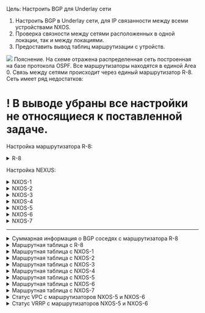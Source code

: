 Цель: Настроить BGP для Underlay сети


1. Настроить BGP в Underlay сети, для IP связанности между всеми устройствами NXOS.
2. Проверка связности между сетями расположенных в одной локации, так и между локациями.
3. Предоставить вывод таблиц маршрутизации с утройств.

![](img/L2VPN.png)
Пояснение. На схеме отражена распределенная сеть построенная на базе протокола OSPF. Все маршрутизаторы находятся в единой Area 0. Связь между сетями происходит через единый маршрутизатор R-8.
Сеть имеет ряд недостатков:

! В выводе убраны все настройки не относящиеся к поставленной задаче.
=======

Настройка маршрутизатора R-8:
<details>
<summary>R-8</summary>
<pre><code>

interface Loopback0
 ip address 1.1.1.255 255.255.255.255
!
interface Ethernet0/0
 ip address 10.10.10.0 255.255.255.254
!
interface Ethernet0/1
 ip address 10.10.10.2 255.255.255.254
!
interface Ethernet0/2
 ip address 10.10.10.4 255.255.255.254
!
interface Ethernet0/3
 no ip address
!
router ospf 1
 router-id 1.1.1.255
 passive-interface default
 no passive-interface Ethernet0/0
 no passive-interface Ethernet0/1
 no passive-interface Ethernet0/2
 network 1.1.1.255 0.0.0.0 area 0
 network 10.10.10.0 0.0.0.1 area 0
 network 10.10.10.2 0.0.0.1 area 0
 network 10.10.10.4 0.0.0.1 area 0
!
router bgp 64512
 bgp router-id 1.1.1.255
 bgp log-neighbor-changes
 bgp bestpath as-path multipath-relax
 network 1.1.1.255 mask 255.255.255.255
 neighbor 10.10.10.1 remote-as 64515
 neighbor 10.10.10.1 soft-reconfiguration inbound
 neighbor 10.10.10.3 remote-as 64516
 neighbor 10.10.10.3 soft-reconfiguration inbound
 neighbor 10.10.10.5 remote-as 64513
 neighbor 10.10.10.5 soft-reconfiguration inbound
 maximum-paths eibgp 4

</code></pre>
</details>

Настройка NEXUS:
<details>
<summary>NXOS-1</summary>
<pre><code>
SPINE-1# show run

feature ospf
feature bgp
feature interface-vlan
feature hsrp
feature lacp
feature vpc

interface Ethernet1/1
  no switchport
  ip address 10.10.10.1/31
  no shutdown

interface Ethernet1/2
  no switchport
  medium p2p
  ip address 10.1.4.0/31
  ip router ospf UNDERLAY area 0.0.0.0
  no shutdown

interface Ethernet1/3
  no switchport
  medium p2p
  ip address 10.1.5.0/31
  ip router ospf UNDERLAY area 0.0.0.0
  no shutdown

interface Ethernet1/4
  no switchport
  medium p2p
  ip address 10.1.6.0/31
  ip router ospf UNDERLAY area 0.0.0.0
  no shutdown

interface loopback0
  ip address 1.1.1.1/32
  ip router ospf UNDERLAY area 0.0.0.0
cli alias name wr copy running-config startup-config
line console
line vty
boot nxos bootflash:/nxos.9.2.2.bin
router ospf UNDERLAY
  router-id 1.1.1.1
  log-adjacency-changes detail
router bgp 64515
  router-id 1.1.1.1
  bestpath as-path multipath-relax
  log-neighbor-changes
  address-family ipv4 unicast
    network 1.1.1.1/32
    maximum-paths 4
  template peer LEAF
    address-family ipv4 unicast
      maximum-prefix 100
  neighbor 10.1.4.1
    inherit peer LEAF
    remote-as 64517
  neighbor 10.1.5.1
    inherit peer LEAF
    remote-as 64518
  neighbor 10.1.6.1
    inherit peer LEAF
    remote-as 64519
  neighbor 10.10.10.0
    remote-as 64512
    address-family ipv4 unicast
      maximum-prefix 200
</code></pre>
</details>

<details>
<summary>NXOS-2</summary>
<pre><code>
SPINE-2# show run

cfs eth distribute
feature ospf
feature bgp
feature interface-vlan
feature hsrp
feature lacp
feature vpc

route-map direct permit 10
  match source-protocol UNDERLAY

interface Ethernet1/1
  no switchport
  ip address 10.10.10.3/31
  no shutdown

interface Ethernet1/2
  no switchport
  medium p2p
  ip address 10.2.4.0/31
  ip router ospf UNDERLAY area 0.0.0.0
  no shutdown

interface Ethernet1/3
  no switchport
  medium p2p
  ip address 10.2.5.0/31
  ip router ospf UNDERLAY area 0.0.0.0
  no shutdown

interface Ethernet1/4
  no switchport
  medium p2p
  ip address 10.2.6.0/31
  ip router ospf UNDERLAY area 0.0.0.0
  no shutdown

interface loopback0
  ip address 1.1.1.2/32
  ip router ospf UNDERLAY area 0.0.0.0
cli alias name wr copy running-config startup-config
line console
line vty
boot nxos bootflash:/nxos.9.2.2.bin
router ospf UNDERLAY
  router-id 1.1.1.2
  log-adjacency-changes detail
router bgp 64516
  router-id 1.1.1.2
  bestpath as-path multipath-relax
  log-neighbor-changes
  address-family ipv4 unicast
    network 1.1.1.2/32
    maximum-paths 4
  template peer LEAF
    address-family ipv4 unicast
      maximum-prefix 100
  neighbor 10.2.4.1
    inherit peer LEAF
    remote-as 64517
  neighbor 10.2.5.1
    inherit peer LEAF
    remote-as 64518
  neighbor 10.2.6.1
    inherit peer LEAF
    remote-as 64519
  neighbor 10.10.10.2
    remote-as 64512
    address-family ipv4 unicast
      maximum-prefix 200

</code></pre>
</details>

<details>
<summary>NXOS-3</summary>
<pre><code>

feature ospf
feature bgp
feature interface-vlan
feature hsrp
feature lacp
feature vpc

route-map direct permit 1
  match source-protocol UNDERLAY

interface Ethernet1/1
  no switchport
  ip address 10.10.10.5/31
  no shutdown

interface Ethernet1/2
  no switchport
  medium p2p
  ip address 10.3.7.0/31
  ip router ospf UNDERLAY area 0.0.0.3
  no shutdown

interface loopback0
  ip address 1.1.1.3/32
  ip router ospf UNDERLAY area 0.0.0.0
cli alias name wr copy running-config startup-config
line console
line vty
boot nxos bootflash:/nxos.9.2.2.bin
router ospf UNDERLAY
  router-id 1.1.1.3
  log-adjacency-changes detail
router bgp 64513
  router-id 1.1.1.3
  bestpath as-path multipath-relax
  log-neighbor-changes
  address-family ipv4 unicast
    network 1.1.1.3/32
    redistribute direct route-map direct
    maximum-paths 4
  neighbor 10.3.7.1
    remote-as 64514
    address-family ipv4 unicast
      maximum-prefix 100
  neighbor 10.10.10.4
    remote-as 64512
    address-family ipv4 unicast
      maximum-prefix 200
</code></pre>
</details>

<details>
<summary>NXOS-4</summary>
<pre><code>
LEAF-4#  show run

cfs eth distribute
feature ospf
feature bgp
feature interface-vlan
feature hsrp
feature lacp
feature vpc


ip prefix-list redistribute_list seq 5 permit 10.0.0.0/30
route-map OSPF-redistribute permit 10
  match ip address prefix-list redistribute_list
route-map direct permit 10
  match source-protocol direct
vrf context management

interface Ethernet1/1
  no switchport
  medium p2p
  ip address 10.1.4.1/31
  ip router ospf UNDERLAY area 0.0.0.0
  no shutdown

interface Ethernet1/2
  no switchport
  ip address 10.0.0.1/30
  no shutdown

interface Ethernet1/3
  no switchport
  medium p2p
  ip address 10.2.4.1/31
  ip router ospf UNDERLAY area 0.0.0.0
  no shutdown

interface loopback0
  ip address 1.1.1.4/32
  ip router ospf UNDERLAY area 0.0.0.0
cli alias name wr copy running-config startup-config
line console
line vty
boot nxos bootflash:/nxos.9.2.2.bin
router ospf UNDERLAY
  router-id 1.1.1.4
  redistribute direct route-map OSPF-redistribute
  log-adjacency-changes detail
router bgp 64517
  router-id 1.1.1.4
  bestpath as-path multipath-relax
  log-neighbor-changes
  address-family ipv4 unicast
    network 1.1.1.4/32
    redistribute direct route-map direct
    maximum-paths 4
  template peer SPINE
    address-family ipv4 unicast
      maximum-prefix 100
  neighbor 10.1.4.0
    inherit peer SPINE
    remote-as 64515
  neighbor 10.2.4.0
    inherit peer SPINE
    remote-as 64516

</code></pre>
</details>

<details>
<summary>NXOS-5</summary>
<pre><code>
LEAF-5#  show run

feature vrrp
cfs eth distribute
feature ospf
feature bgp
feature interface-vlan
feature hsrp
feature lacp
feature vpc


vlan 1-2
vlan 2
  name Client-Vlan2

ip prefix-list redistribute_list seq 5 permit 10.0.1.0/24
route-map OSPF-redistribute permit 10
  match ip address prefix-list redistribute_list
route-map direct permit 10
  match source-protocol direct
vrf context VPC
vrf context management
vpc domain 1
  role priority 100
  peer-keepalive destination 10.200.100.2 source 10.200.100.1 vrf VPC

interface Vlan2
  no shutdown
  ip address 10.0.1.254/24
  vrrp 2
    priority 1
    address 10.0.1.1
    no shutdown

interface port-channel1
  description *** VPC PEERLINK ***
  switchport mode trunk
  spanning-tree port type network
  vpc peer-link

interface port-channel2
  switchport access vlan 2
  vpc 1

interface Ethernet1/1
  no switchport
  medium p2p
  ip address 10.2.5.1/31
  ip router ospf UNDERLAY area 0.0.0.0
  no shutdown

interface Ethernet1/2
  switchport access vlan 2
  channel-group 2 mode active

interface Ethernet1/3
  no switchport
  medium p2p
  ip address 10.1.5.1/31
  ip router ospf UNDERLAY area 0.0.0.0
  no shutdown

interface Ethernet1/4
  description *** VPC KEEPALIVE LINK ***
  no switchport
  vrf member VPC
  ip address 10.200.100.1/24
  no shutdown

interface Ethernet1/5
  switchport mode trunk
  channel-group 1 mode active

interface Ethernet1/6
  switchport mode trunk
  channel-group 1 mode active

interface loopback0
  ip address 1.1.1.5/32
  ip router ospf UNDERLAY area 0.0.0.0
cli alias name wr copy running-config startup-config
line console
line vty
boot nxos bootflash:/nxos.9.2.2.bin
router ospf UNDERLAY
  router-id 1.1.1.5
  redistribute direct route-map OSPF-redistribute
  log-adjacency-changes detail
router bgp 64518
  router-id 1.1.1.5
  bestpath as-path multipath-relax
  log-neighbor-changes
  address-family ipv4 unicast
    network 1.1.1.5/32
    redistribute direct route-map direct
    maximum-paths 4
  template peer SPINE
    address-family ipv4 unicast
      maximum-prefix 100
  neighbor 10.1.5.0
    inherit peer SPINE
    remote-as 64515
  neighbor 10.2.5.0
    inherit peer SPINE
    remote-as 64516

</code></pre>
</details>

<details>
<summary>NXOS-6</summary>
<pre><code>
LEAF-6#   show run

feature vrrp
cfs eth distribute
feature ospf
feature bgp
feature interface-vlan
feature hsrp
feature lacp
feature vpc


vlan 1-2
vlan 2
  name Client-Vlan2

ip prefix-list redistribute_list seq 5 permit 10.0.1.0/24
route-map OSPF-redistribute permit 10
  match ip address prefix-list redistribute_list
route-map direct permit 10
  match source-protocol direct
vrf context VPC
vrf context management
vpc domain 1
  role priority 1
  peer-keepalive destination 10.200.100.1 source 10.200.100.2 vrf VPC

interface Vlan2
  no shutdown
  ip address 10.0.1.253/24
  vrrp 2
    priority 2
    address 10.0.1.1
    no shutdown

interface port-channel1
  description *** VPC PEERLINK ***
  switchport mode trunk
  spanning-tree port type network
  vpc peer-link

interface port-channel2
  switchport access vlan 2
  vpc 1

interface Ethernet1/1
  no switchport
  medium p2p
  ip address 10.2.6.1/31
  ip router ospf UNDERLAY area 0.0.0.0
  no shutdown

interface Ethernet1/2
  switchport access vlan 2
  channel-group 2 mode active

interface Ethernet1/3
  no switchport
  medium p2p
  ip address 10.1.6.1/31
  ip router ospf UNDERLAY area 0.0.0.0
  no shutdown

interface Ethernet1/4
  description *** VPC KEEPALIVE LINK ***
  no switchport
  vrf member VPC
  ip address 10.200.100.2/24
  no shutdown

interface Ethernet1/5
  switchport mode trunk
  channel-group 1 mode active

interface Ethernet1/6
  switchport mode trunk
  channel-group 1 mode active

interface loopback0
  ip address 1.1.1.6/32
  ip router ospf UNDERLAY area 0.0.0.0
cli alias name wr copy running-config startup-config
line console
line vty
boot nxos bootflash:/nxos.9.2.2.bin
router ospf UNDERLAY
  router-id 1.1.1.6
  redistribute direct route-map OSPF-redistribute
  log-adjacency-changes detail
router bgp 64519
  router-id 1.1.1.6
  bestpath as-path multipath-relax
  log-neighbor-changes
  address-family ipv4 unicast
    network 1.1.1.6/32
    redistribute direct route-map direct
    maximum-paths 4
  template peer SPINE
    address-family ipv4 unicast
      maximum-prefix 100
  neighbor 10.1.6.0
    inherit peer SPINE
    remote-as 64515
  neighbor 10.2.6.0
    inherit peer SPINE
    remote-as 64516

</code></pre>
</details>

<details>
<summary>NXOS-7</summary>
<pre><code>
LEAF-7# show run

cfs eth distribute
feature ospf
feature bgp
feature interface-vlan
feature hsrp
feature lacp
feature vpc

ip prefix-list redistribute_list seq 5 permit 10.0.2.0/30
route-map OSPF-redistribute permit 10
  match ip address prefix-list redistribute_list
route-map direct permit 10
  match source-protocol direct
vrf context management

interface Ethernet1/1
  no switchport
  medium p2p
  ip address 10.3.7.1/31
  ip router ospf UNDERLAY area 0.0.0.3
  no shutdown

interface Ethernet1/2
  no switchport
  ip address 10.0.2.1/30
  no shutdown

interface loopback0
  ip address 1.1.1.7/32
  ip router ospf UNDERLAY area 0.0.0.3
cli alias name wr copy running-config startup-config
line console
line vty
boot nxos bootflash:/nxos.9.2.2.bin
router ospf UNDERLAY
  router-id 1.1.1.7
  redistribute direct route-map OSPF-redistribute
  log-adjacency-changes detail
router bgp 64514
  router-id 1.1.1.7
  log-neighbor-changes
  address-family ipv4 unicast
    network 1.1.1.7/32
    redistribute direct route-map direct
    maximum-paths 2
  neighbor 10.3.7.0
    remote-as 64513
    address-family ipv4 unicast
      maximum-prefix 100

</code></pre>
</details>

-----------------------------------------------------------------
<details>
<summary>Суммарная информация о BGP соседях с маршрутизатора R-8</summary>
<pre><code>

R-8#show ip bgp summary
Neighbor        V           AS MsgRcvd MsgSent   TblVer  InQ OutQ Up/Down  State/PfxRcd
10.10.10.1      4        64515      19      24       20    0    0 00:07:25       13
10.10.10.3      4        64516      19      24       20    0    0 00:07:24       13
10.10.10.5      4        64513      15      24       20    0    0 00:07:23        5

</code></pre>
</details>

<details>
<summary>Маршрутная таблица с R-8</summary>
<pre><code>
1.0.0.0/32 is subnetted, 8 subnets
B        1.1.1.1 [20/0] via 10.10.10.1, 00:08:54
B        1.1.1.2 [20/0] via 10.10.10.3, 00:08:54
B        1.1.1.3 [20/0] via 10.10.10.5, 00:08:54
B        1.1.1.4 [20/0] via 10.10.10.3, 00:08:54
           [20/0] via 10.10.10.1, 00:08:54
B        1.1.1.5 [20/0] via 10.10.10.3, 00:08:54
           [20/0] via 10.10.10.1, 00:08:54
B        1.1.1.6 [20/0] via 10.10.10.3, 00:08:54
           [20/0] via 10.10.10.1, 00:08:54
B        1.1.1.7 [20/0] via 10.10.10.5, 00:08:54
C        1.1.1.255 is directly connected, Loopback0
10.0.0.0/8 is variably subnetted, 16 subnets, 4 masks
B        10.0.0.0/30 [20/0] via 10.10.10.3, 00:08:54
               [20/0] via 10.10.10.1, 00:08:54
B        10.0.1.0/24 [20/0] via 10.10.10.3, 00:08:54
               [20/0] via 10.10.10.1, 00:08:54
B        10.0.2.0/30 [20/0] via 10.10.10.5, 00:08:54
B        10.1.4.0/31 [20/0] via 10.10.10.3, 00:08:54
               [20/0] via 10.10.10.1, 00:08:54
B        10.1.5.0/31 [20/0] via 10.10.10.3, 00:08:54
               [20/0] via 10.10.10.1, 00:08:54
B        10.1.6.0/31 [20/0] via 10.10.10.3, 00:08:54
               [20/0] via 10.10.10.1, 00:08:54
B        10.2.4.0/31 [20/0] via 10.10.10.3, 00:08:54
               [20/0] via 10.10.10.1, 00:08:54
B        10.2.5.0/31 [20/0] via 10.10.10.3, 00:08:54
               [20/0] via 10.10.10.1, 00:08:54
B        10.2.6.0/31 [20/0] via 10.10.10.3, 00:08:54
               [20/0] via 10.10.10.1, 00:08:54
B        10.3.7.0/31 [20/0] via 10.10.10.5, 00:08:54
C        10.10.10.0/31 is directly connected, Ethernet0/0
L        10.10.10.0/32 is directly connected, Ethernet0/0
C        10.10.10.2/31 is directly connected, Ethernet0/1
L        10.10.10.2/32 is directly connected, Ethernet0/1
C        10.10.10.4/31 is directly connected, Ethernet0/2
L        10.10.10.4/32 is directly connected, Ethernet0/2

</code></pre>
</details>

<details>
<summary>Маршрутная таблица с NXOS-1</summary>
<pre><code>
1.1.1.1/32, ubest/mbest: 2/0, attached
    *via 1.1.1.1, Lo0, [0/0], 02:29:51, local
    *via 1.1.1.1, Lo0, [0/0], 02:29:50, direct
1.1.1.2/32, ubest/mbest: 4/0
    *via 10.1.4.1, [20/0], 00:19:59, bgp-64515, external, tag 64517
    *via 10.1.5.1, [20/0], 00:19:59, bgp-64515, external, tag 64518
    *via 10.1.6.1, [20/0], 00:19:59, bgp-64515, external, tag 64519
    *via 10.10.10.0, [20/0], 00:19:59, bgp-64515, external, tag 64512
1.1.1.3/32, ubest/mbest: 1/0
    *via 10.10.10.0, [20/0], 00:19:59, bgp-64515, external, tag 64512
1.1.1.4/32, ubest/mbest: 1/0
    *via 10.1.4.1, [20/0], 00:45:21, bgp-64515, external, tag 64517
1.1.1.5/32, ubest/mbest: 1/0
    *via 10.1.5.1, [20/0], 00:45:21, bgp-64515, external, tag 64518
1.1.1.6/32, ubest/mbest: 1/0
    *via 10.1.6.1, [20/0], 00:45:21, bgp-64515, external, tag 64519
1.1.1.7/32, ubest/mbest: 1/0
    *via 10.10.10.0, [20/0], 00:19:59, bgp-64515, external, tag 64512
1.1.1.255/32, ubest/mbest: 1/0
    *via 10.10.10.0, [20/0], 00:19:32, bgp-64515, external, tag 64512
10.0.0.0/30, ubest/mbest: 1/0
    *via 10.1.4.1, [20/0], 00:45:21, bgp-64515, external, tag 64517
10.0.1.0/24, ubest/mbest: 2/0
    *via 10.1.5.1, [20/0], 00:45:21, bgp-64515, external, tag 64518
    *via 10.1.6.1, [20/0], 00:45:21, bgp-64515, external, tag 64519
10.0.2.0/30, ubest/mbest: 1/0
    *via 10.10.10.0, [20/0], 00:19:59, bgp-64515, external, tag 64512
10.1.4.0/31, ubest/mbest: 1/0, attached
    *via 10.1.4.0, Eth1/2, [0/0], 02:28:31, direct
10.1.4.0/32, ubest/mbest: 1/0, attached
    *via 10.1.4.0, Eth1/2, [0/0], 02:28:31, local
10.1.5.0/31, ubest/mbest: 1/0, attached
    *via 10.1.5.0, Eth1/3, [0/0], 02:28:30, direct
10.1.5.0/32, ubest/mbest: 1/0, attached
    *via 10.1.5.0, Eth1/3, [0/0], 02:28:30, local
10.1.6.0/31, ubest/mbest: 1/0, attached
    *via 10.1.6.0, Eth1/4, [0/0], 02:28:30, direct
10.1.6.0/32, ubest/mbest: 1/0, attached
    *via 10.1.6.0, Eth1/4, [0/0], 02:28:30, local
10.2.4.0/31, ubest/mbest: 1/0
    *via 10.1.4.1, [20/0], 00:45:21, bgp-64515, external, tag 64517
10.2.5.0/31, ubest/mbest: 1/0
    *via 10.1.5.1, [20/0], 00:45:21, bgp-64515, external, tag 64518
10.2.6.0/31, ubest/mbest: 1/0
    *via 10.1.6.1, [20/0], 00:45:21, bgp-64515, external, tag 64519
10.3.7.0/31, ubest/mbest: 1/0
    *via 10.10.10.0, [20/0], 00:19:59, bgp-64515, external, tag 64512
10.10.10.0/31, ubest/mbest: 1/0, attached
    *via 10.10.10.1, Eth1/1, [0/0], 02:28:31, direct
10.10.10.1/32, ubest/mbest: 1/0, attached
    *via 10.10.10.1, Eth1/1, [0/0], 02:28:31, local
10.10.10.4/31, ubest/mbest: 1/0
    *via 10.10.10.0, [20/0], 00:19:59, bgp-64515, external, tag 64512
</code></pre>
</details>

<details>
<summary>Маршрутная таблица с NXOS-2</summary>
<pre><code>
1.1.1.1/32, ubest/mbest: 4/0
    *via 10.2.4.1, [20/0], 00:22:10, bgp-64516, external, tag 64517
    *via 10.2.5.1, [20/0], 00:22:10, bgp-64516, external, tag 64518
    *via 10.2.6.1, [20/0], 00:22:10, bgp-64516, external, tag 64519
    *via 10.10.10.2, [20/0], 00:22:10, bgp-64516, external, tag 64512
1.1.1.2/32, ubest/mbest: 2/0, attached
    *via 1.1.1.2, Lo0, [0/0], 02:32:11, local
    *via 1.1.1.2, Lo0, [0/0], 02:32:11, direct
1.1.1.3/32, ubest/mbest: 1/0
    *via 10.10.10.2, [20/0], 00:22:10, bgp-64516, external, tag 64512
1.1.1.4/32, ubest/mbest: 1/0
    *via 10.2.4.1, [20/0], 00:36:58, bgp-64516, external, tag 64517
1.1.1.5/32, ubest/mbest: 1/0
    *via 10.2.5.1, [20/0], 00:36:58, bgp-64516, external, tag 64518
1.1.1.6/32, ubest/mbest: 1/0
    *via 10.2.6.1, [20/0], 00:36:58, bgp-64516, external, tag 64519
1.1.1.7/32, ubest/mbest: 1/0
    *via 10.10.10.2, [20/0], 00:22:10, bgp-64516, external, tag 64512
1.1.1.255/32, ubest/mbest: 1/0
    *via 10.10.10.2, [20/0], 00:21:44, bgp-64516, external, tag 64512
10.0.0.0/30, ubest/mbest: 1/0
    *via 10.2.4.1, [20/0], 00:36:58, bgp-64516, external, tag 64517
10.0.1.0/24, ubest/mbest: 2/0
    *via 10.2.5.1, [20/0], 00:36:58, bgp-64516, external, tag 64518
    *via 10.2.6.1, [20/0], 00:36:58, bgp-64516, external, tag 64519
10.0.2.0/30, ubest/mbest: 1/0
    *via 10.10.10.2, [20/0], 00:22:10, bgp-64516, external, tag 64512
10.1.4.0/31, ubest/mbest: 1/0
    *via 10.2.4.1, [20/0], 00:36:58, bgp-64516, external, tag 64517
10.1.5.0/31, ubest/mbest: 1/0
    *via 10.2.5.1, [20/0], 00:36:58, bgp-64516, external, tag 64518
10.1.6.0/31, ubest/mbest: 1/0
    *via 10.2.6.1, [20/0], 00:36:58, bgp-64516, external, tag 64519
10.2.4.0/31, ubest/mbest: 1/0, attached
    *via 10.2.4.0, Eth1/2, [0/0], 02:30:39, direct
10.2.4.0/32, ubest/mbest: 1/0, attached
    *via 10.2.4.0, Eth1/2, [0/0], 02:30:39, local
10.2.5.0/31, ubest/mbest: 1/0, attached
    *via 10.2.5.0, Eth1/3, [0/0], 02:30:39, direct
10.2.5.0/32, ubest/mbest: 1/0, attached
    *via 10.2.5.0, Eth1/3, [0/0], 02:30:39, local
10.2.6.0/31, ubest/mbest: 1/0, attached
    *via 10.2.6.0, Eth1/4, [0/0], 02:30:39, direct
10.2.6.0/32, ubest/mbest: 1/0, attached
    *via 10.2.6.0, Eth1/4, [0/0], 02:30:39, local
10.3.7.0/31, ubest/mbest: 1/0
    *via 10.10.10.2, [20/0], 00:22:10, bgp-64516, external, tag 64512
10.10.10.2/31, ubest/mbest: 1/0, attached
    *via 10.10.10.3, Eth1/1, [0/0], 02:30:40, direct
10.10.10.3/32, ubest/mbest: 1/0, attached
    *via 10.10.10.3, Eth1/1, [0/0], 02:30:40, local
10.10.10.4/31, ubest/mbest: 1/0
    *via 10.10.10.2, [20/0], 00:22:10, bgp-64516, external, tag 64512
</code></pre>
</details>

<details>
<summary>Маршрутная таблица с NXOS-3</summary>
<pre><code>
1.1.1.1/32, ubest/mbest: 1/0
    *via 10.10.10.4, [20/0], 00:25:44, bgp-64513, external, tag 64512
1.1.1.2/32, ubest/mbest: 1/0
    *via 10.10.10.4, [20/0], 00:25:44, bgp-64513, external, tag 64512
1.1.1.3/32, ubest/mbest: 2/0, attached
    *via 1.1.1.3, Lo0, [0/0], 02:35:35, local
    *via 1.1.1.3, Lo0, [0/0], 02:35:34, direct
1.1.1.4/32, ubest/mbest: 1/0
    *via 10.10.10.4, [20/0], 00:25:44, bgp-64513, external, tag 64512
1.1.1.5/32, ubest/mbest: 1/0
    *via 10.10.10.4, [20/0], 00:25:44, bgp-64513, external, tag 64512
1.1.1.6/32, ubest/mbest: 1/0
    *via 10.10.10.4, [20/0], 00:25:44, bgp-64513, external, tag 64512
1.1.1.7/32, ubest/mbest: 1/0
    *via 10.3.7.1, [20/0], 00:39:06, bgp-64513, external, tag 64514
1.1.1.255/32, ubest/mbest: 1/0
    *via 10.10.10.4, [20/0], 00:25:13, bgp-64513, external, tag 64512
10.0.0.0/30, ubest/mbest: 1/0
    *via 10.10.10.4, [20/0], 00:25:44, bgp-64513, external, tag 64512
10.0.1.0/24, ubest/mbest: 1/0
    *via 10.10.10.4, [20/0], 00:25:44, bgp-64513, external, tag 64512
10.0.2.0/30, ubest/mbest: 1/0
    *via 10.3.7.1, [20/0], 00:39:06, bgp-64513, external, tag 64514
10.1.4.0/31, ubest/mbest: 1/0
    *via 10.10.10.4, [20/0], 00:25:44, bgp-64513, external, tag 64512
10.1.5.0/31, ubest/mbest: 1/0
    *via 10.10.10.4, [20/0], 00:25:44, bgp-64513, external, tag 64512
10.1.6.0/31, ubest/mbest: 1/0
    *via 10.10.10.4, [20/0], 00:25:44, bgp-64513, external, tag 64512
10.2.4.0/31, ubest/mbest: 1/0
    *via 10.10.10.4, [20/0], 00:25:44, bgp-64513, external, tag 64512
10.2.5.0/31, ubest/mbest: 1/0
    *via 10.10.10.4, [20/0], 00:25:44, bgp-64513, external, tag 64512
10.2.6.0/31, ubest/mbest: 1/0
    *via 10.10.10.4, [20/0], 00:25:44, bgp-64513, external, tag 64512
10.3.7.0/31, ubest/mbest: 1/0, attached
    *via 10.3.7.0, Eth1/2, [0/0], 02:33:55, direct
10.3.7.0/32, ubest/mbest: 1/0, attached
    *via 10.3.7.0, Eth1/2, [0/0], 02:33:55, local
10.10.10.4/31, ubest/mbest: 1/0, attached
    *via 10.10.10.5, Eth1/1, [0/0], 02:33:55, direct
10.10.10.5/32, ubest/mbest: 1/0, attached
    *via 10.10.10.5, Eth1/1, [0/0], 02:33:55, local
</code></pre>
</details>

<details>
<summary>Маршрутная таблица с NXOS-4</summary>
<pre><code>
1.1.1.1/32, ubest/mbest: 1/0
    *via 10.1.4.0, [20/0], 00:39:01, bgp-64517, external, tag 64515
1.1.1.2/32, ubest/mbest: 1/0
    *via 10.2.4.0, [20/0], 00:39:01, bgp-64517, external, tag 64516
1.1.1.3/32, ubest/mbest: 2/0
    *via 10.1.4.0, [20/0], 00:26:41, bgp-64517, external, tag 64515
    *via 10.2.4.0, [20/0], 00:26:41, bgp-64517, external, tag 64516
1.1.1.4/32, ubest/mbest: 2/0, attached
    *via 1.1.1.4, Lo0, [0/0], 02:37:06, local
    *via 1.1.1.4, Lo0, [0/0], 02:37:06, direct
1.1.1.5/32, ubest/mbest: 2/0
    *via 10.1.4.0, [20/0], 00:39:01, bgp-64517, external, tag 64515
    *via 10.2.4.0, [20/0], 00:39:01, bgp-64517, external, tag 64516
1.1.1.6/32, ubest/mbest: 2/0
    *via 10.1.4.0, [20/0], 00:39:01, bgp-64517, external, tag 64515
    *via 10.2.4.0, [20/0], 00:39:01, bgp-64517, external, tag 64516
1.1.1.7/32, ubest/mbest: 2/0
    *via 10.1.4.0, [20/0], 00:26:41, bgp-64517, external, tag 64515
    *via 10.2.4.0, [20/0], 00:26:41, bgp-64517, external, tag 64516
1.1.1.255/32, ubest/mbest: 2/0
    *via 10.1.4.0, [20/0], 00:26:10, bgp-64517, external, tag 64515
    *via 10.2.4.0, [20/0], 00:26:10, bgp-64517, external, tag 64516
10.0.0.0/30, ubest/mbest: 1/0, attached
    *via 10.0.0.1, Eth1/2, [0/0], 02:35:37, direct
10.0.0.1/32, ubest/mbest: 1/0, attached
    *via 10.0.0.1, Eth1/2, [0/0], 02:35:37, local
10.0.1.0/24, ubest/mbest: 2/0
    *via 10.1.4.0, [20/0], 00:39:01, bgp-64517, external, tag 64515
    *via 10.2.4.0, [20/0], 00:39:01, bgp-64517, external, tag 64516
10.0.2.0/30, ubest/mbest: 2/0
    *via 10.1.4.0, [20/0], 00:26:41, bgp-64517, external, tag 64515
    *via 10.2.4.0, [20/0], 00:26:41, bgp-64517, external, tag 64516
10.1.4.0/31, ubest/mbest: 1/0, attached
    *via 10.1.4.1, Eth1/1, [0/0], 02:35:37, direct
10.1.4.1/32, ubest/mbest: 1/0, attached
    *via 10.1.4.1, Eth1/1, [0/0], 02:35:38, local
10.1.5.0/31, ubest/mbest: 2/0
    *via 10.1.4.0, [20/0], 00:39:01, bgp-64517, external, tag 64515
    *via 10.2.4.0, [20/0], 00:39:01, bgp-64517, external, tag 64516
10.1.6.0/31, ubest/mbest: 2/0
    *via 10.1.4.0, [20/0], 00:39:01, bgp-64517, external, tag 64515
    *via 10.2.4.0, [20/0], 00:39:01, bgp-64517, external, tag 64516
10.2.4.0/31, ubest/mbest: 1/0, attached
    *via 10.2.4.1, Eth1/3, [0/0], 02:35:37, direct
10.2.4.1/32, ubest/mbest: 1/0, attached
    *via 10.2.4.1, Eth1/3, [0/0], 02:35:37, local
10.2.5.0/31, ubest/mbest: 2/0
    *via 10.1.4.0, [20/0], 00:39:01, bgp-64517, external, tag 64515
    *via 10.2.4.0, [20/0], 00:39:01, bgp-64517, external, tag 64516
10.2.6.0/31, ubest/mbest: 2/0
    *via 10.1.4.0, [20/0], 00:39:01, bgp-64517, external, tag 64515
    *via 10.2.4.0, [20/0], 00:39:01, bgp-64517, external, tag 64516
10.3.7.0/31, ubest/mbest: 2/0
    *via 10.1.4.0, [20/0], 00:26:41, bgp-64517, external, tag 64515
    *via 10.2.4.0, [20/0], 00:26:41, bgp-64517, external, tag 64516
10.10.10.4/31, ubest/mbest: 2/0
    *via 10.1.4.0, [20/0], 00:26:41, bgp-64517, external, tag 64515
    *via 10.2.4.0, [20/0], 00:26:41, bgp-64517, external, tag 64516
</code></pre>
</details>

<details>
<summary>Маршрутная таблица с NXOS-5</summary>
<pre><code>
1.1.1.1/32, ubest/mbest: 1/0
    *via 10.1.5.0, [20/0], 00:51:44, bgp-64518, external, tag 64515
1.1.1.2/32, ubest/mbest: 1/0
    *via 10.2.5.0, [20/0], 00:51:44, bgp-64518, external, tag 64516
1.1.1.3/32, ubest/mbest: 2/0
    *via 10.1.5.0, [20/0], 00:40:27, bgp-64518, external, tag 64515
    *via 10.2.5.0, [20/0], 00:40:27, bgp-64518, external, tag 64516
1.1.1.4/32, ubest/mbest: 2/0
    *via 10.1.5.0, [20/0], 00:51:44, bgp-64518, external, tag 64515
    *via 10.2.5.0, [20/0], 00:51:44, bgp-64518, external, tag 64516
1.1.1.5/32, ubest/mbest: 2/0, attached
    *via 1.1.1.5, Lo0, [0/0], 02:48:18, local
    *via 1.1.1.5, Lo0, [0/0], 02:48:18, direct
1.1.1.6/32, ubest/mbest: 2/0
    *via 10.1.5.0, [20/0], 00:51:44, bgp-64518, external, tag 64515
    *via 10.2.5.0, [20/0], 00:51:44, bgp-64518, external, tag 64516
1.1.1.7/32, ubest/mbest: 2/0
    *via 10.1.5.0, [20/0], 00:40:27, bgp-64518, external, tag 64515
    *via 10.2.5.0, [20/0], 00:40:27, bgp-64518, external, tag 64516
1.1.1.255/32, ubest/mbest: 2/0
    *via 10.1.5.0, [20/0], 00:39:57, bgp-64518, external, tag 64515
    *via 10.2.5.0, [20/0], 00:39:57, bgp-64518, external, tag 64516
10.0.0.0/30, ubest/mbest: 2/0
    *via 10.1.5.0, [20/0], 00:51:44, bgp-64518, external, tag 64515
    *via 10.2.5.0, [20/0], 00:51:44, bgp-64518, external, tag 64516
10.0.1.0/24, ubest/mbest: 1/0, attached
    *via 10.0.1.254, Vlan2, [0/0], 01:18:25, direct
10.0.1.1/32, ubest/mbest: 1/0, attached
    *via 10.0.1.1, Vlan2, [0/0], 01:18:25, vrrp_engine
10.0.1.254/32, ubest/mbest: 1/0, attached
    *via 10.0.1.254, Vlan2, [0/0], 01:18:25, local
10.0.2.0/30, ubest/mbest: 2/0
    *via 10.1.5.0, [20/0], 00:40:27, bgp-64518, external, tag 64515
    *via 10.2.5.0, [20/0], 00:40:27, bgp-64518, external, tag 64516
10.1.4.0/31, ubest/mbest: 2/0
    *via 10.1.5.0, [20/0], 00:51:44, bgp-64518, external, tag 64515
    *via 10.2.5.0, [20/0], 00:51:44, bgp-64518, external, tag 64516
10.1.5.0/31, ubest/mbest: 1/0, attached
    *via 10.1.5.1, Eth1/3, [0/0], 02:47:14, direct
10.1.5.1/32, ubest/mbest: 1/0, attached
    *via 10.1.5.1, Eth1/3, [0/0], 02:47:14, local
10.1.6.0/31, ubest/mbest: 2/0
    *via 10.1.5.0, [20/0], 00:51:44, bgp-64518, external, tag 64515
    *via 10.2.5.0, [20/0], 00:51:44, bgp-64518, external, tag 64516
10.2.4.0/31, ubest/mbest: 2/0
    *via 10.1.5.0, [20/0], 00:51:44, bgp-64518, external, tag 64515
    *via 10.2.5.0, [20/0], 00:51:44, bgp-64518, external, tag 64516
10.2.5.0/31, ubest/mbest: 1/0, attached
    *via 10.2.5.1, Eth1/1, [0/0], 02:47:14, direct
10.2.5.1/32, ubest/mbest: 1/0, attached
    *via 10.2.5.1, Eth1/1, [0/0], 02:47:14, local
10.2.6.0/31, ubest/mbest: 2/0
    *via 10.1.5.0, [20/0], 00:51:44, bgp-64518, external, tag 64515
    *via 10.2.5.0, [20/0], 00:51:44, bgp-64518, external, tag 64516
10.3.7.0/31, ubest/mbest: 2/0
    *via 10.1.5.0, [20/0], 00:40:27, bgp-64518, external, tag 64515
    *via 10.2.5.0, [20/0], 00:40:27, bgp-64518, external, tag 64516
10.10.10.4/31, ubest/mbest: 2/0
    *via 10.1.5.0, [20/0], 00:40:27, bgp-64518, external, tag 64515
    *via 10.2.5.0, [20/0], 00:40:27, bgp-64518, external, tag 64516

</code></pre>
</details>

<details>
<summary>Маршрутная таблица с NXOS-6</summary>
<pre><code>
1.1.1.1/32, ubest/mbest: 1/0
    *via 10.1.6.0, [20/0], 01:04:22, bgp-64519, external, tag 64515
1.1.1.2/32, ubest/mbest: 1/0
    *via 10.2.6.0, [20/0], 01:04:22, bgp-64519, external, tag 64516
1.1.1.3/32, ubest/mbest: 2/0
    *via 10.1.6.0, [20/0], 00:53:54, bgp-64519, external, tag 64515
    *via 10.2.6.0, [20/0], 00:53:54, bgp-64519, external, tag 64516
1.1.1.4/32, ubest/mbest: 2/0
    *via 10.1.6.0, [20/0], 01:04:22, bgp-64519, external, tag 64515
    *via 10.2.6.0, [20/0], 01:04:22, bgp-64519, external, tag 64516
1.1.1.5/32, ubest/mbest: 2/0
    *via 10.1.6.0, [20/0], 01:04:22, bgp-64519, external, tag 64515
    *via 10.2.6.0, [20/0], 01:04:22, bgp-64519, external, tag 64516
1.1.1.6/32, ubest/mbest: 2/0, attached
    *via 1.1.1.6, Lo0, [0/0], 03:04:11, local
    *via 1.1.1.6, Lo0, [0/0], 03:04:11, direct
1.1.1.7/32, ubest/mbest: 2/0
    *via 10.1.6.0, [20/0], 00:53:54, bgp-64519, external, tag 64515
    *via 10.2.6.0, [20/0], 00:53:54, bgp-64519, external, tag 64516
1.1.1.255/32, ubest/mbest: 2/0
    *via 10.1.6.0, [20/0], 00:53:23, bgp-64519, external, tag 64515
    *via 10.2.6.0, [20/0], 00:53:23, bgp-64519, external, tag 64516
10.0.0.0/30, ubest/mbest: 2/0
    *via 10.1.6.0, [20/0], 01:04:22, bgp-64519, external, tag 64515
    *via 10.2.6.0, [20/0], 01:04:22, bgp-64519, external, tag 64516
10.0.1.0/24, ubest/mbest: 1/0, attached
    *via 10.0.1.253, Vlan2, [0/0], 01:31:52, direct
10.0.1.1/32, ubest/mbest: 1/0, attached
    *via 10.0.1.1, Vlan2, [0/0], 01:31:48, vrrp_engine
10.0.1.253/32, ubest/mbest: 1/0, attached
    *via 10.0.1.253, Vlan2, [0/0], 01:31:52, local
10.0.2.0/30, ubest/mbest: 2/0
    *via 10.1.6.0, [20/0], 00:53:54, bgp-64519, external, tag 64515
    *via 10.2.6.0, [20/0], 00:53:54, bgp-64519, external, tag 64516
10.1.4.0/31, ubest/mbest: 2/0
    *via 10.1.6.0, [20/0], 01:04:22, bgp-64519, external, tag 64515
    *via 10.2.6.0, [20/0], 01:04:22, bgp-64519, external, tag 64516
10.1.5.0/31, ubest/mbest: 2/0
    *via 10.1.6.0, [20/0], 01:04:22, bgp-64519, external, tag 64515
    *via 10.2.6.0, [20/0], 01:04:22, bgp-64519, external, tag 64516
10.1.6.0/31, ubest/mbest: 1/0, attached
    *via 10.1.6.1, Eth1/3, [0/0], 03:02:19, direct
10.1.6.1/32, ubest/mbest: 1/0, attached
    *via 10.1.6.1, Eth1/3, [0/0], 03:02:19, local
10.2.4.0/31, ubest/mbest: 2/0
    *via 10.1.6.0, [20/0], 01:04:22, bgp-64519, external, tag 64515
    *via 10.2.6.0, [20/0], 01:04:22, bgp-64519, external, tag 64516
10.2.5.0/31, ubest/mbest: 2/0
    *via 10.1.6.0, [20/0], 01:04:22, bgp-64519, external, tag 64515
    *via 10.2.6.0, [20/0], 01:04:22, bgp-64519, external, tag 64516
10.2.6.0/31, ubest/mbest: 1/0, attached
    *via 10.2.6.1, Eth1/1, [0/0], 03:02:20, direct
10.2.6.1/32, ubest/mbest: 1/0, attached
    *via 10.2.6.1, Eth1/1, [0/0], 03:02:20, local
10.3.7.0/31, ubest/mbest: 2/0
    *via 10.1.6.0, [20/0], 00:53:54, bgp-64519, external, tag 64515
    *via 10.2.6.0, [20/0], 00:53:54, bgp-64519, external, tag 64516
10.10.10.4/31, ubest/mbest: 2/0
    *via 10.1.6.0, [20/0], 00:53:54, bgp-64519, external, tag 64515
    *via 10.2.6.0, [20/0], 00:53:54, bgp-64519, external, tag 64516
</code></pre>
</details>

<details>
<summary>Маршрутная таблица с NXOS-7</summary>
<pre><code>
1.1.1.1/32, ubest/mbest: 1/0
    *via 10.3.7.0, [20/0], 00:30:02, bgp-64514, external, tag 64513
1.1.1.2/32, ubest/mbest: 1/0
    *via 10.3.7.0, [20/0], 00:30:02, bgp-64514, external, tag 64513
1.1.1.3/32, ubest/mbest: 1/0
    *via 10.3.7.0, [20/0], 02:38:05, bgp-64514, external, tag 64513
1.1.1.4/32, ubest/mbest: 1/0
    *via 10.3.7.0, [20/0], 00:30:02, bgp-64514, external, tag 64513
1.1.1.5/32, ubest/mbest: 1/0
    *via 10.3.7.0, [20/0], 00:30:02, bgp-64514, external, tag 64513
1.1.1.6/32, ubest/mbest: 1/0
    *via 10.3.7.0, [20/0], 00:30:02, bgp-64514, external, tag 64513
1.1.1.7/32, ubest/mbest: 2/0, attached
    *via 1.1.1.7, Lo0, [0/0], 02:40:18, local
    *via 1.1.1.7, Lo0, [0/0], 02:40:17, direct
1.1.1.255/32, ubest/mbest: 1/0
    *via 10.3.7.0, [20/0], 00:29:31, bgp-64514, external, tag 64513
10.0.0.0/30, ubest/mbest: 1/0
    *via 10.3.7.0, [20/0], 00:30:02, bgp-64514, external, tag 64513
10.0.1.0/24, ubest/mbest: 1/0
    *via 10.3.7.0, [20/0], 00:30:02, bgp-64514, external, tag 64513
10.0.2.0/30, ubest/mbest: 1/0, attached
    *via 10.0.2.1, Eth1/2, [0/0], 02:38:48, direct
10.0.2.1/32, ubest/mbest: 1/0, attached
    *via 10.0.2.1, Eth1/2, [0/0], 02:38:48, local
10.1.4.0/31, ubest/mbest: 1/0
    *via 10.3.7.0, [20/0], 00:30:02, bgp-64514, external, tag 64513
10.1.5.0/31, ubest/mbest: 1/0
    *via 10.3.7.0, [20/0], 00:30:02, bgp-64514, external, tag 64513
10.1.6.0/31, ubest/mbest: 1/0
    *via 10.3.7.0, [20/0], 00:30:02, bgp-64514, external, tag 64513
10.2.4.0/31, ubest/mbest: 1/0
    *via 10.3.7.0, [20/0], 00:30:02, bgp-64514, external, tag 64513
10.2.5.0/31, ubest/mbest: 1/0
    *via 10.3.7.0, [20/0], 00:30:02, bgp-64514, external, tag 64513
10.2.6.0/31, ubest/mbest: 1/0
    *via 10.3.7.0, [20/0], 00:30:02, bgp-64514, external, tag 64513
10.3.7.0/31, ubest/mbest: 1/0, attached
    *via 10.3.7.1, Eth1/1, [0/0], 02:38:48, direct
10.3.7.1/32, ubest/mbest: 1/0, attached
    *via 10.3.7.1, Eth1/1, [0/0], 02:38:48, local
10.10.10.4/31, ubest/mbest: 1/0
    *via 10.3.7.0, [20/0], 02:38:08, bgp-64514, external, tag 64513
</code></pre>
</details>

<details>
<summary>Статус VPC c маршрутизаторов NXOS-5 и NXOS-6</summary>
<pre><code>

LEAF-5# show vpc brief
Legend:
                (*) - local vPC is down, forwarding via vPC peer-link

vPC domain id                     : 1
Peer status                       : peer adjacency formed ok
vPC keep-alive status             : peer is alive
Configuration consistency status  : success
Per-vlan consistency status       : success
Type-2 consistency status         : success
vPC role                          : secondary
Number of vPCs configured         : 1
Peer Gateway                      : Disabled
Dual-active excluded VLANs        : -
Graceful Consistency Check        : Enabled
Auto-recovery status              : Disabled
Delay-restore status              : Timer is off.(timeout = 30s)
Delay-restore SVI status          : Timer is off.(timeout = 10s)
Operational Layer3 Peer-router    : Disabled

vPC Peer-link status
---------------------------------------------------------------------
id    Port   Status Active vlans
--    ----   ------ -------------------------------------------------
1     Po1    up     1-2


vPC status
----------------------------------------------------------------------------
Id    Port          Status Consistency Reason                Active vlans
--    ------------  ------ ----------- ------                ---------------
1     Po2           up     success     success               2

LEAF-6# show vpc brief
Legend:
                (*) - local vPC is down, forwarding via vPC peer-link

vPC domain id                     : 1
Peer status                       : peer adjacency formed ok
vPC keep-alive status             : peer is alive
Configuration consistency status  : success
Per-vlan consistency status       : success
Type-2 consistency status         : success
vPC role                          : primary
Number of vPCs configured         : 1
Peer Gateway                      : Disabled
Dual-active excluded VLANs        : -
Graceful Consistency Check        : Enabled
Auto-recovery status              : Disabled
Delay-restore status              : Timer is off.(timeout = 30s)
Delay-restore SVI status          : Timer is off.(timeout = 10s)
Operational Layer3 Peer-router    : Disabled

vPC Peer-link status
---------------------------------------------------------------------
id    Port   Status Active vlans
--    ----   ------ -------------------------------------------------
1     Po1    up     1-2


vPC status
----------------------------------------------------------------------------
Id    Port          Status Consistency Reason                Active vlans
--    ------------  ------ ----------- ------                ---------------
1     Po2           up     success     success               2
</code></pre>
</details>

<details>
<summary>Статус VRRP c маршрутизаторов NXOS-5 и NXOS-6</summary>
<pre><code>

LEAF-5# show vrrp detail

Vlan2 - Group 2 (IPV4)
     State is Backup
     Virtual IP address is 10.0.1.1
     Priority 1, Configured 1
     Forwarding threshold(for VPC), lower: 1 upper: 1
     Advertisement interval 1
     Preemption enabled
     Virtual MAC address is 0000.5e00.0102
     Master router is 10.0.1.253

LEAF-6# show vrrp detail

     Vlan2 - Group 2 (IPV4)
          State is Master
          Virtual IP address is 10.0.1.1
          Priority 2, Configured 2
          Forwarding threshold(for VPC), lower: 1 upper: 2
          Advertisement interval 1
          Preemption enabled
          Virtual MAC address is 0000.5e00.0102
          Master router is Local
</code></pre>
</details>
